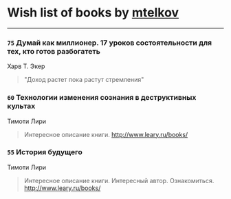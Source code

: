 # Wish list of books by [mtelkov](vk.com/mtelkov)
---

### `75` Думай как миллионер. 17 уроков состоятельности для тех, кто готов разбогатеть
Харв Т. Экер
> "Доход растет пока растут стремления"

### `60` Технологии изменения сознания в деструктивных культах
Тимоти Лири
> Интересное описание книги. http://www.leary.ru/books/

### `55` История будущего
Тимоти Лири
> Интересное описание книги. Интересный автор. Ознакомиться. http://www.leary.ru/books/

